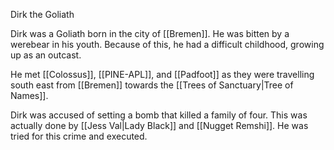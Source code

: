 Dirk the Goliath

Dirk was a Goliath born in the city of [[Bremen]]. He was bitten by a werebear in his youth. Because of this, he had a difficult childhood, growing up as an outcast.

He met [[Colossus]], [[PINE-APL]], and [[Padfoot]] as they were travelling south east from [[Bremen]] towards the [[Trees of Sanctuary|Tree of Names]].

 Dirk was accused of setting a bomb that killed a family of four. This was actually done by [[Jess Val|Lady Black]] and [[Nugget Remshi]]. He was tried for this crime and executed.